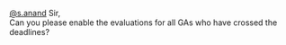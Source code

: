[@s.anand](/u/s.anand) Sir,  
Can you please enable the evaluations for all GAs who have crossed the
deadlines?